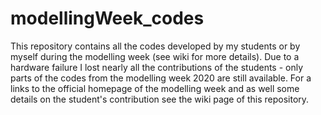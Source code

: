 # modellingWeek_codes
This repository contains all the codes developed by my students or by myself during the modelling week (see wiki for more details). Due to a hardware failure I lost nearly all the contributions of the students - only parts of the codes from the modelling week 2020 are still available. For a links to the official homepage of the modelling week and as well some details on the student's contribution see the wiki page of this repository.
